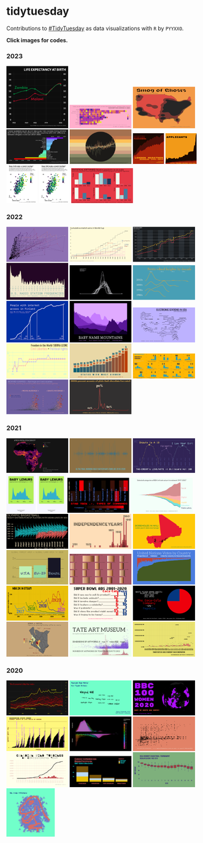 # tidytuesday

Contributions to [#TidyTuesday](https://github.com/rfordatascience/tidytuesday) as data visualizations with `R` by `PYYXXO`. 

**Click images for codes.**
    
### 2023

<a href="https://github.com/pyykkojuha/tidytuesday/tree/main/R/2023_49"><img src="https://raw.githubusercontent.com/pyykkojuha/tidytuesday/main/900/TIDY_2023_49_900.png" alt="2023/49" width="32%"></a>
<a href="https://github.com/pyykkojuha/tidytuesday/tree/main/R/2023_42"><img src="https://raw.githubusercontent.com/pyykkojuha/tidytuesday/main/900/TIDY_2023_42_900.png" alt="2023/42" width="32%"></a>
<a href="https://github.com/pyykkojuha/tidytuesday/tree/main/R/2023_41"><img src="https://raw.githubusercontent.com/pyykkojuha/tidytuesday/main/900/TIDY_2023_41_900.png" alt="2023/41" width="32%"></a>
<a href="https://github.com/pyykkojuha/tidytuesday/tree/main/R/2023_34"><img src="https://raw.githubusercontent.com/pyykkojuha/tidytuesday/main/900/TIDY_2023_34_900.png" alt="2023/34" width="32%"></a>
<a href="https://github.com/pyykkojuha/tidytuesday/tree/main/R/2023_28"><img src="https://raw.githubusercontent.com/pyykkojuha/tidytuesday/main/900/TIDY_2023_28_900.png" alt="2023/28" width="32%"></a>
<a href="https://github.com/pyykkojuha/tidytuesday/tree/main/R/2023_17"><img src="https://raw.githubusercontent.com/pyykkojuha/tidytuesday/main/900/TIDY_2023_17_900.png" alt="2023/17" width="16%"></a>
<a href="https://github.com/pyykkojuha/tidytuesday/tree/main/R/2023_17"><img src="https://raw.githubusercontent.com/pyykkojuha/tidytuesday/main/900/TIDY_2023_17A_900.png" alt="2023/17" width="16%"></a>
<a href="https://github.com/pyykkojuha/tidytuesday/tree/main/R/2023_14"><img src="https://raw.githubusercontent.com/pyykkojuha/tidytuesday/main/900/TIDY_2023_14_900.png" alt="2023/14" width="16%"></a>
<a href="https://github.com/pyykkojuha/tidytuesday/tree/main/R/2023_14"><img src="https://raw.githubusercontent.com/pyykkojuha/tidytuesday/main/900/TIDY_2023_14_900.png" alt="2023/14" width="16%"></a>
<a href="https://github.com/pyykkojuha/tidytuesday/tree/main/R/2023_12"><img src="https://raw.githubusercontent.com/pyykkojuha/tidytuesday/main/900/TIDY_2023_12_900.png" alt="2023/12" width="32%"></a>

### 2022

<a href="https://github.com/pyykkojuha/tidytuesday/tree/main/R/2022_51"><img src="https://raw.githubusercontent.com/pyykkojuha/tidytuesday/main/900/TIDY_2022_51_900.png" alt="2022/51" width="32%"></a>
<a href="https://github.com/pyykkojuha/tidytuesday/tree/main/R/2022_48"><img src="https://raw.githubusercontent.com/pyykkojuha/tidytuesday/main/900/TIDY_2022_48_900.png" alt="2022/48" width="32%"></a>
<a href="https://github.com/pyykkojuha/tidytuesday/tree/main/R/2022_46"><img src="https://raw.githubusercontent.com/pyykkojuha/tidytuesday/main/900/TIDY_2022_46_900.png" alt="2022/46" width="32%"></a>
<a href="https://github.com/pyykkojuha/tidytuesday/tree/main/R/2022_45"><img src="https://raw.githubusercontent.com/pyykkojuha/tidytuesday/main/900/TIDY_2022_45_900.png" alt="2022/45" width="32%"></a>
<a href="https://github.com/pyykkojuha/tidytuesday/tree/main/R/2022_33"><img src="https://raw.githubusercontent.com/pyykkojuha/tidytuesday/main/900/TIDY_2022_33_900.png" alt="2022/33" width="32%"></a>
<a href="https://github.com/pyykkojuha/tidytuesday/tree/main/R/2022_32"><img src="https://raw.githubusercontent.com/pyykkojuha/tidytuesday/main/900/TIDY_2022_32_900.png" alt="2022/32" width="32%"></a>
<a href="https://github.com/pyykkojuha/tidytuesday/tree/main/R/2022_29"><img src="https://raw.githubusercontent.com/pyykkojuha/tidytuesday/main/900/TIDY_2022_29_900.png" alt="2022/29" width="32%"></a>
<a href="https://github.com/pyykkojuha/tidytuesday/tree/main/R/2022_12"><img src="https://raw.githubusercontent.com/pyykkojuha/tidytuesday/main/900/TIDY_2022_12_900.png" alt="2022/12" width="32%"></a>
<a href="https://github.com/pyykkojuha/tidytuesday/tree/main/R/2022_09"><img src="https://raw.githubusercontent.com/pyykkojuha/tidytuesday/main/900/TIDY_2022_09_900.png" alt="2022/09" width="32%"></a>
<a href="https://github.com/pyykkojuha/tidytuesday/tree/main/R/2022_08"><img src="https://raw.githubusercontent.com/pyykkojuha/tidytuesday/main/900/TIDY_2022_08_900.png" alt="2022/08" width="32%"></a> 
<a href="https://github.com/pyykkojuha/tidytuesday/tree/main/R/2022_06"><img src="https://raw.githubusercontent.com/pyykkojuha/tidytuesday/main/900/TIDY_2022_06_900.png" alt="2022/06" width="32%"></a> 
<a href="https://github.com/pyykkojuha/tidytuesday/tree/main/R/2022_05"><img src="https://raw.githubusercontent.com/pyykkojuha/tidytuesday/main/900/TIDY_2022_05_900.png" alt="2022/05" width="32%"></a> 
<a href="https://github.com/pyykkojuha/tidytuesday/tree/main/R/2022_04"><img src="https://raw.githubusercontent.com/pyykkojuha/tidytuesday/main/900/TIDY_2022_04_900.png" alt="2022/04" width="32%"></a> 
<a href="https://github.com/pyykkojuha/tidytuesday/tree/main/R/2022_03"><img src="https://raw.githubusercontent.com/pyykkojuha/tidytuesday/main/900/TIDY_2022_03_900.png" alt="2022/03" width="32%"></a> 

### 2021
  
<a href="https://github.com/pyykkojuha/tidytuesday/tree/main/R/2021_46"><img src="https://raw.githubusercontent.com/pyykkojuha/tidytuesday/main/900/TIDY_2021_46_900.png" alt="2021/46" width="32%"></a> 
<a href="https://github.com/pyykkojuha/tidytuesday/tree/main/R/2021_44"><img src="https://raw.githubusercontent.com/pyykkojuha/tidytuesday/main/900/TIDY_2021_44_900.png" alt="2021/44" width="32%"></a> 
<a href="https://github.com/pyykkojuha/tidytuesday/tree/main/R/2021_38"><img src="https://raw.githubusercontent.com/pyykkojuha/tidytuesday/main/900/TIDY_2021_38_900.png" alt="2021/38" width="32%"></a> 
<a href="https://github.com/pyykkojuha/tidytuesday/tree/main/R/2021_35"><img src="https://raw.githubusercontent.com/pyykkojuha/tidytuesday/main/900/TIDY_2021_35_900.png" alt="2021/35" width="15%"></a> 
<a href="https://github.com/pyykkojuha/tidytuesday/tree/main/R/2021_35"><img src="https://raw.githubusercontent.com/pyykkojuha/tidytuesday/main/900/TIDY_2021_35_900.png" alt="2021/35" width="15%"></a> 
<a href="https://github.com/pyykkojuha/tidytuesday/tree/main/R/2021_34"><img src="https://raw.githubusercontent.com/pyykkojuha/tidytuesday/main/900/TIDY_2021_34_900.png" alt="2021/34" width="32%"></a> 
<a href="https://github.com/pyykkojuha/tidytuesday/tree/main/R/2021_33"><img src="https://raw.githubusercontent.com/pyykkojuha/tidytuesday/main/900/TIDY_2021_33_900.png" alt="2021/33" width="32%"></a> 
<a href="https://github.com/pyykkojuha/tidytuesday/tree/main/R/2021_31"><img src="https://raw.githubusercontent.com/pyykkojuha/tidytuesday/main/900/TIDY_2021_31_900.png" alt="2021/31" width="32%"></a> 
<a href="https://github.com/pyykkojuha/tidytuesday/tree/main/R/2021_28"><img src="https://raw.githubusercontent.com/pyykkojuha/tidytuesday/main/900/TIDY_2021_28_900.png" alt="2021/28" width="32%"></a> 
<a href="https://github.com/pyykkojuha/tidytuesday/tree/main/R/2021_19"><img src="https://raw.githubusercontent.com/pyykkojuha/tidytuesday/main/900/TIDY_2021_19_900.png" alt="2021/19" width="32%"></a> 
<a href="https://github.com/pyykkojuha/tidytuesday/tree/main/R/2021_15"><img src="https://raw.githubusercontent.com/pyykkojuha/tidytuesday/main/900/TIDY_2021_15_900.png" alt="2021/15" width="32%"></a> 
<a href="https://github.com/pyykkojuha/tidytuesday/tree/main/R/2021_14"><img src="https://raw.githubusercontent.com/pyykkojuha/tidytuesday/main/900/TIDY_2021_14_900.png" alt="2021/14" width="32%"></a> 
<a href="https://github.com/pyykkojuha/tidytuesday/tree/main/R/2021_13"><img src="https://raw.githubusercontent.com/pyykkojuha/tidytuesday/main/900/TIDY_2021_13_900.png" alt="2021/13" width="32%"></a> 
<a href="https://github.com/pyykkojuha/tidytuesday/tree/main/R/2021_12"><img src="https://raw.githubusercontent.com/pyykkojuha/tidytuesday/main/900/TIDY_2021_12_900.png" alt="2021/12" width="32%"></a> 
<a href="https://github.com/pyykkojuha/tidytuesday/tree/main/R/2021_10"><img src="https://raw.githubusercontent.com/pyykkojuha/tidytuesday/main/900/TIDY_2021_10_900.png" alt="2021/10" width="32%"></a> 
<a href="https://github.com/pyykkojuha/tidytuesday/tree/main/R/2021_05"><img src="https://raw.githubusercontent.com/pyykkojuha/tidytuesday/main/900/TIDY_2021_05_900.png" alt="2021/05" width="32%"></a> 
<a href="https://github.com/pyykkojuha/tidytuesday/tree/main/R/2021_04"><img src="https://raw.githubusercontent.com/pyykkojuha/tidytuesday/main/900/TIDY_2021_04_900.png" alt="2021/04" width="32%"></a> 
<a href="https://github.com/pyykkojuha/tidytuesday/tree/main/R/2021_03"><img src="https://raw.githubusercontent.com/pyykkojuha/tidytuesday/main/900/TIDY_2021_03_900.png" alt="2021/03" width="32%"></a> 
<a href="https://github.com/pyykkojuha/tidytuesday/tree/main/R/2021_02"><img src="https://raw.githubusercontent.com/pyykkojuha/tidytuesday/main/900/TIDY_2021_02_900.png" alt="2021/02" width="32%"></a> 

### 2020

<a href="https://github.com/pyykkojuha/tidytuesday/tree/main/R/2020_52"><img src="https://raw.githubusercontent.com/pyykkojuha/tidytuesday/main/900/TIDY_2020_52_900.png" alt="2020/52" width="32%"></a> 
<a href="https://github.com/pyykkojuha/tidytuesday/tree/main/R/2020_51"><img src="https://raw.githubusercontent.com/pyykkojuha/tidytuesday/main/900/TIDY_2020_51_900.png" alt="2020/51" width="32%"></a> 
<a href="https://github.com/pyykkojuha/tidytuesday/tree/main/R/2020_50"><img src="https://raw.githubusercontent.com/pyykkojuha/tidytuesday/main/900/TIDY_2020_50_900.png" alt="2020/50" width="32%"></a> 
<a href="https://github.com/pyykkojuha/tidytuesday/tree/main/R/2020_48"><img src="https://raw.githubusercontent.com/pyykkojuha/tidytuesday/main/900/TIDY_2020_48_900.png" alt="2020/48" width="32%"></a> 
<a href="https://github.com/pyykkojuha/tidytuesday/tree/main/R/2020_46"><img src="https://raw.githubusercontent.com/pyykkojuha/tidytuesday/main/900/TIDY_2020_46_900.png" alt="2020/46" width="32%"></a> 
<a href="https://github.com/pyykkojuha/tidytuesday/tree/main/R/2020_45"><img src="https://raw.githubusercontent.com/pyykkojuha/tidytuesday/main/900/TIDY_2020_45_900.png" alt="2020/45" width="32%"></a> 
<a href="https://github.com/pyykkojuha/tidytuesday/tree/main/R/2020_44"><img src="https://raw.githubusercontent.com/pyykkojuha/tidytuesday/main/900/TIDY_2020_44_900.png" alt="2020/44" width="32%"></a> 
<a href="https://github.com/pyykkojuha/tidytuesday/tree/main/R/2020_43"><img src="https://raw.githubusercontent.com/pyykkojuha/tidytuesday/main/900/TIDY_2020_43_900.png" alt="2020/43" width="32%"></a> 
<a href="https://github.com/pyykkojuha/tidytuesday/tree/main/R/2020_41"><img src="https://raw.githubusercontent.com/pyykkojuha/tidytuesday/main/900/TIDY_2020_41_900.png" alt="2020/41" width="32%"></a>
<a href="https://github.com/pyykkojuha/tidytuesday/tree/main/R/2020_42"><img src="https://raw.githubusercontent.com/pyykkojuha/tidytuesday/main/900/TIDY_2020_42_900.png" alt="2020/42" width="25%"></a> 

